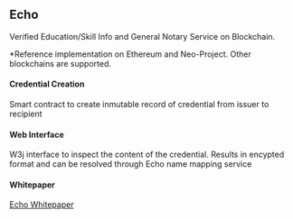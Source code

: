 ## Echo

Verified Education/Skill Info and General Notary Service on Blockchain.

*Reference implementation on Ethereum and Neo-Project. Other blockchains are supported. 

#### Credential Creation
Smart contract to create inmutable record of credential from issuer to recipient

#### Web Interface
W3j interface to inspect the content of the credential. Results in encypted format and can be resolved through Echo name mapping service

#### Whitepaper

<a href="https://github.com/EchoLinkTech/Echo/blob/master/Echo_github.pdf">Echo Whitepaper</a>


